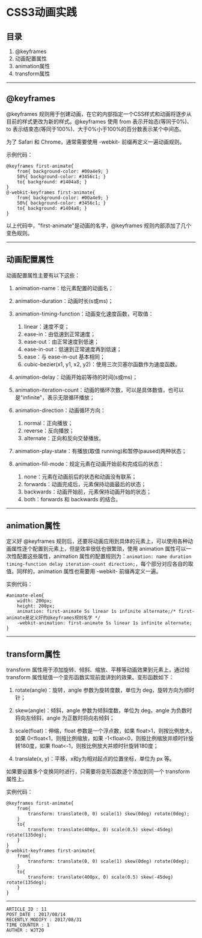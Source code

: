
# CSS3动画实践 #

## 目录 ##

1. @keyframes
2. 动画配置属性
3. animation属性
4. transform属性 

---

## @keyframes ##

@keyframes 规则用于创建动画，在它的内部指定一个CSS样式和动画将逐步从目前的样式更改为新的样式。@keyframes 使用 from 表示开始态(等同于0%)、to 表示结束态(等同于100%)、大于0%小于100%的百分数表示某个中间态。

为了 Safari 和 Chrome，通常需要使用 -webkit- 前缀再定义一遍动画规则。

示例代码：
```
@keyframes first-animate{
    from{ background-color: #00a4e9; }
    50%{ background-color: #3456c1; }
    to{ background: #1404a8; }
}
@-webkit-keyframes first-animate{
    from{ background-color: #00a4e9; }
    50%{ background-color: #3456c1; }
    to{ background: #1404a8; }
}
```

以上代码中，"first-animate"是动画的名字，@keyframes 规则内部添加了几个变色规则。

---

## 动画配置属性 ##

动画配置属性主要有以下这些：

1. animation-name：给元素配置的动画名；

2. animation-duration：动画时长(s或ms)；

3. animation-timing-function：动画变化速度函数，可取值：
    1. linear：速度不变；
    2. ease-in：由低速到正常速度；
    3. ease-out：由正常速度到低速；
    4. ease-in-out：低速到正常速度再到低速；
    5. ease：与 ease-in-out 基本相同；
    6. cubic-bezier(x1, y1, x2, y2)：使用三次贝塞尔函数作为速度函数。

4. animation-delay：动画开始前等待的时间(s或ms)；

5. animation-iteration-count：动画的循环次数，可以是具体数值，也可以是"infinite"，表示无限循环播放；

6. animation-direction：动画循环方向：
    1. normal：正向播放；
    2. reverse：反向播放；
    3. alternate：正向和反向交替播放。

7. animation-play-state：有播放(取值 running)和暂停(paused)两种状态；

8. animation-fill-mode：规定元素在动画开始前和完成后的状态：
    1. none：元素在动画前后的状态和动画没有联系；
    2. forwards：动画完成后，元素保持动画最后的状态；
    3. backwards：动画开始前，元素保持动画开始的状态；
    4. both：forwards 和 backwards 的结合。

---

## animation属性 ##

定义好 @keyframes 规则后，还要将动画应用到具体的元素上，可以使用各种动画属性逐个配置到元素上，但是效率很低也很繁琐，使用 animation 属性可以一次性配置这些属性，animation 属性的配置规则为：`animation: name duration timing-function delay iteration-count direction;`，每个部分对应各自的取值。同样的，animation 属性也需要用 -webkit- 前缀再定义一遍。

实例代码：
```
#animate-elem{
    width: 200px;
    height: 200px;
    animation: first-animate 5s linear 1s infinite alternate;/* first-animate是定义好的@keyframes规则名字 */
    -webkit-animation: first-animate 5s linear 1s infinite alternate;
}
```

---

## transform属性 ##

transform 属性用于添加旋转、倾斜、缩放、平移等动画效果到元素上，通过给 transform 属性赋值一个变形函数实现前面讲到的效果。变形函数如下：

1. rotate(angle)：旋转，angle 参数为旋转度数，单位为 deg，旋转方向为顺时针；

2. skew(angle)：倾斜，angle 参数为倾斜度数，单位为 deg，angle 为负数时将向左倾斜，angle 为正数时将向右倾斜；

3. scale(float)：伸缩，float 参数是一个浮点数，如果 float>1，则按比例放大，如果 0<float<1，则按比例缩放，如果 -1<float<0，则按比例缩放并顺时针旋转180度，如果 float<-1，则按比例放大并顺时针旋转180度；

4. translate(x, y)：平移，x和y为相对起点的位置坐标，单位为 px 等。  

如果要设置多个变换同时进行，只需要将变形函数逐个添加到同一个 transform 属性上。

实例代码：
```
@keyframes first-animate{
    from{
        transform: translate(0, 0) scale(1) skew(0deg) rotate(0deg);
    }
    to{
        transform: translate(400px, 0) scale(0.5) skew(-45deg) rotate(135deg);
    }
}
@-webkit-keyframes first-animate{
    from{
        transform: translate(0, 0) scale(1) skew(0deg) rotate(0deg);
    }
    to{
        transform: translate(400px, 0) scale(0.5) skew(-45deg) rotate(135deg);
    }
}
```

---

```
ARTICLE_ID : 11
POST_DATE : 2017/08/14
RECENTLY_MODIFY : 2017/08/31
TIME_COUNTER : 1
AUTHER : WJT20
```
